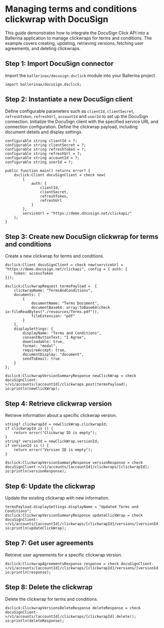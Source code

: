 # Managing terms and conditions clickwrap with DocuSign

This guide demonstrates how to integrate the DocuSign Click API into a Ballerina application to manage clickwraps for terms and conditions. The example covers creating, updating, retrieving versions, fetching user agreements, and deleting clickwraps.

## Step 1: Import DocuSign connector

Import the `ballerinax/docusign.dsclick` module into your Ballerina project.

```ballerina
import ballerinax/docusign.dsclick;
```

## Step 2: Instantiate a new DocuSign client

Define configurable parameters such as `clientId`, `clientSecret`, `refreshToken`, `refreshUrl`, `accountId` and `userId` to set up the DocuSign connection. Initialize the DocuSign client with the specified service URL and connection configuration. Define the clickwrap payload, including document details and display settings.

```ballerina
configurable string clientId = ?;
configurable string clientSecret = ?;
configurable string refreshToken = ?;
configurable string refreshUrl = ?;
configurable string accountId = ?;
configurable string userId = ?;

public function main() returns error? {
    dsclick:Client docuSignClient = check new(
        {
            auth: {
                clientId,
                clientSecret,
                refreshToken,
                refreshUrl
            }
        },
        serviceUrl = "https://demo.docusign.net/clickapi/"
    );
}
```

## Step 3: Create new DocuSign clickwrap for terms and conditions

Create a new clickwrap for terms and conditions.

```ballerina
dsclick:Client docuSignClient = check new(serviceUrl = "https://demo.docusign.net/clickapi", config = { auth: {
    token: accessToken
}});

dsclick:ClickwrapRequest termsPayload =  {
    clickwrapName: "TermsAndConditions",
    documents: [
        {
            documentName: "Terms Document",
            documentBase64: array:toBase64(check io:fileReadBytes("./resources/Terms.pdf")),
            fileExtension: "pdf"
        }
    ],
    displaySettings: {
        displayName: "Terms and Conditions",
        consentButtonText: "I Agree",
        downloadable: true,
        format: "modal",
        requireAccept: true,
        documentDisplay: "document",
        sendToEmail: true 
    }
};

dsclick:ClickwrapVersionSummaryResponse newClickWrap = check docuSignClient->/v1/accounts/[accountId]/clickwraps.post(termsPayload);
io:println(newClickWrap);
```

## Step 4: Retrieve clickwrap version

Retrieve information about a specific clickwrap version.

```ballerina
string? clickwrapId = newClickWrap.clickwrapId;
if clickwrapId is () {
    return error("Clickwrap ID is empty");
}
string? versionId = newClickWrap.versionId;
if versionId is () {
    return error("Version ID is empty");
}

dsclick:ClickwrapVersionSummaryResponse versionResponse = check docuSignClient->/v1/accounts/[accountId]/clickwraps/[clickwrapId];
io:println(versionResponse);
```

## Step 6: Update the clickwrap

Update the existing clickwrap with new information.

```ballerina
termsPayload.displaySettings.displayName = "Updated Terms and Conditions";
dsclick:ClickwrapVersionSummaryResponse updateClickWrap = check docuSignClient->/v1/accounts/[accountId]/clickwraps/[clickwrapId]/versions/[versionId].put(termsPayload);
io:println(updateClickWrap);
```

## Step 7: Get user agreements

Retrieve user agreements for a specific clickwrap version.

```ballerina
dsclick:ClickwrapAgreementsResponse response = check docuSignClient->/v1/accounts/[accountId]/clickwraps/[clickwrapId]/versions/[versionId]/users();
io:println(response);
```

## Step 8: Delete the clickwrap

Delete the clickwrap for terms and conditions.

```ballerina
dsclick:ClickwrapVersionsDeleteResponse deleteResponse = check docuSignClient->/v1/accounts/[accountId]/clickwraps/[clickwrapId].delete();
io:println(deleteResponse);
```
